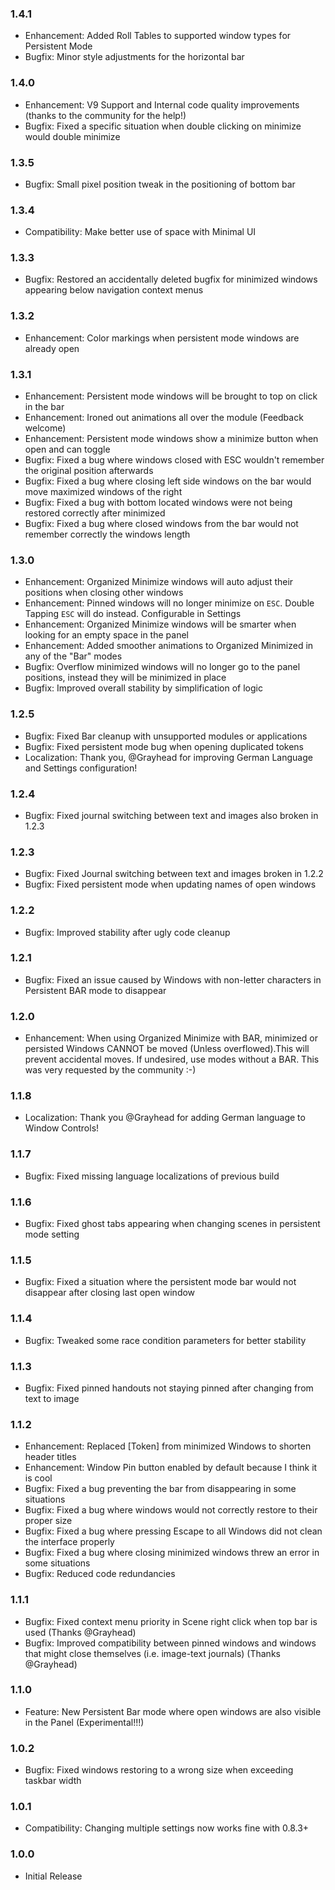 ### 1.4.1
* Enhancement: Added Roll Tables to supported window types for Persistent Mode
* Bugfix: Minor style adjustments for the horizontal bar

### 1.4.0
* Enhancement: V9 Support and Internal code quality improvements (thanks to the community for the help!)
* Bugfix: Fixed a specific situation when double clicking on minimize would double minimize

### 1.3.5
* Bugfix: Small pixel position tweak in the positioning of bottom bar

### 1.3.4
* Compatibility: Make better use of space with Minimal UI

### 1.3.3
* Bugfix: Restored an accidentally deleted bugfix for minimized windows appearing below navigation context menus

### 1.3.2
* Enhancement: Color markings when persistent mode windows are already open

### 1.3.1
* Enhancement: Persistent mode windows will be brought to top on click in the bar
* Enhancement: Ironed out animations all over the module (Feedback welcome)
* Enhancement: Persistent mode windows show a minimize button when open and can toggle
* Bugfix: Fixed a bug where windows closed with ESC wouldn't remember the original position afterwards
* Bugfix: Fixed a bug where closing left side windows on the bar would move maximized windows of the right
* Bugfix: Fixed a bug with bottom located windows were not being restored correctly after minimized
* Bugfix: Fixed a bug where closed windows from the bar would not remember correctly the windows length

### 1.3.0
* Enhancement: Organized Minimize windows will auto adjust their positions when closing other windows
* Enhancement: Pinned windows will no longer minimize on `ESC`. Double Tapping `ESC` will do instead. Configurable in Settings
* Enhancement: Organized Minimize windows will be smarter when looking for an empty space in the panel
* Enhancement: Added smoother animations to Organized Minimized in any of the "Bar" modes
* Bugfix: Overflow minimized windows will no longer go to the panel positions, instead they will be minimized in place
* Bugfix: Improved overall stability by simplification of logic

### 1.2.5
* Bugfix: Fixed Bar cleanup with unsupported modules or applications
* Bugfix: Fixed persistent mode bug when opening duplicated tokens
* Localization: Thank you, @Grayhead for improving German Language and Settings configuration!

### 1.2.4
* Bugfix: Fixed journal switching between text and images also broken in 1.2.3

### 1.2.3
* Bugfix: Fixed Journal switching between text and images broken in 1.2.2
* Bugfix: Fixed persistent mode when updating names of open windows

### 1.2.2
* Bugfix: Improved stability after ugly code cleanup

### 1.2.1
* Bugfix: Fixed an issue caused by Windows with non-letter characters in Persistent BAR mode to disappear

### 1.2.0
* Enhancement: When using Organized Minimize with BAR, minimized or persisted Windows CANNOT be moved (Unless overflowed).This will prevent accidental moves. If undesired, use modes without a BAR. This was very requested by the community :-)

### 1.1.8
* Localization: Thank you @Grayhead for adding German language to Window Controls!

### 1.1.7
* Bugfix: Fixed missing language localizations of previous build

### 1.1.6
* Bugfix: Fixed ghost tabs appearing when changing scenes in persistent mode setting

### 1.1.5
* Bugfix: Fixed a situation where the persistent mode bar would not disappear after closing last open window

### 1.1.4
* Bugfix: Tweaked some race condition parameters for better stability

### 1.1.3
* Bugfix: Fixed pinned handouts not staying pinned after changing from text to image

### 1.1.2
* Enhancement: Replaced [Token] from minimized Windows to shorten header titles
* Enhancement: Window Pin button enabled by default because I think it is cool
* Bugfix: Fixed a bug preventing the bar from disappearing in some situations
* Bugfix: Fixed a bug where windows would not correctly restore to their proper size
* Bugfix: Fixed a bug where pressing Escape to all Windows did not clean the interface properly
* Bugfix: Fixed a bug where closing minimized windows threw an error in some situations
* Bugfix: Reduced code redundancies

### 1.1.1
* Bugfix: Fixed context menu priority in Scene right click when top bar is used (Thanks @Grayhead)
* Bugfix: Improved compatibility between pinned windows and windows that might close themselves (i.e. image-text journals) (Thanks @Grayhead)

### 1.1.0
* Feature: New Persistent Bar mode where open windows are also visible in the Panel (Experimental!!!)

### 1.0.2
* Bugfix: Fixed windows restoring to a wrong size when exceeding taskbar width

### 1.0.1
* Compatibility: Changing multiple settings now works fine with 0.8.3+

### 1.0.0
* Initial Release